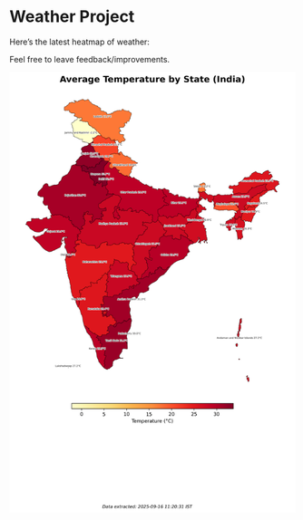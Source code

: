 # Weather Project

Here’s the latest heatmap of weather:

Feel free to leave feedback/improvements.

![India Heatmap](docs/assets/india_heatmap.png?v=C8FAA9)
